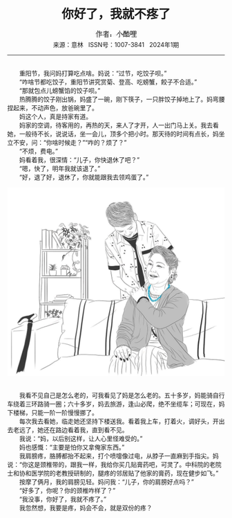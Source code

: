 # <center>你好了，我就不疼了</center>

<div align=center><img src="https://raw.githubusercontent.com/leaguecn/magazines/main/img_authors/%25d7%25f7%25d5%25df%25a3%25ba%25d0%25a1%25bf%25e1%25c1%25a8.jpg"></div>

<center>来源：意林   ISSN号：1007-3841   2024年1期</center>

* * *

<br>　　重阳节，我问妈打算吃点啥。妈说：“过节，吃饺子呗。”  
　　“咋啥节都吃饺子，重阳节讲究赏菊、登高、吃螃蟹，餃子不合适。”  
　　“那就包点儿螃蟹馅的饺子呗。”  
　　热腾腾的饺子刚出锅，妈盛了一碗，刚下筷子，一只胖饺子掉地上了。妈弯腰捏起来，不动声色，放爸碗里了。  
　　妈这个人，真是持家有道。  
　　妈家的空调，待客用的，再热的天，来人了才开，人一出门马上关。我去看她，一般待不长，说说话，坐一会儿，顶多个把小时。那天待的时间有点长，妈坐立不安，问：“你啥时候走？”“咋的？烦了？”  
　　“不烦，费电。”  
　　妈看着我，很深情：“儿子，你快退休了吧？”  
　　“嗯，快了，明年我就该退了。”  
　　“好，退了好，退休了，你就能跟我去领鸡蛋了。”

![](https://raw.githubusercontent.com/leaguecn/magazines/main/img/yili20240130-1-l.jpg)

  
<br>　　我看不见自己是怎么老的，可我看见了妈是怎么老的。五十多岁，妈能骑自行车绕着三环路骑一圈；六十多岁，妈去旅游，逢山必爬，绝不坐缆车；可现在，妈下楼梯，只能一阶一阶慢慢挪了。  
　　每次我去看她，临走她还坚持下楼送我。看着我上车，打着火，调好头，开出去老远了，她还在路边看着我，直到看不见。  
　　我说：“妈，以后别这样，让人心里怪难受的。”  
　　妈也感慨：“主要是怕你又拿俺家东西。”  
　　我肩膀疼，胳膊都抬不起来，打个喷嚏像过电，从脖子一直麻到手指尖。妈说：“你这是颈椎带的，跟我一样，我给你买几贴膏药吧，可灵了。中科院的老院士和协和医学院的老教授研制的，腿疼的邻居贴了他家的膏药，现在健步如飞。”  
　　按摩了俩月，我的肩膀见轻。妈问我：“儿子，你的肩膀好点吗？”  
　　“好多了，你呢？你的颈椎咋样了？”  
　　“我没事，你好了，我就不疼了。”  
　　我忽然想，我要是疼，妈会不会，就是双份的疼？
